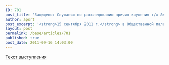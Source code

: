 ```yaml
---
ID: 701
post_title: 'Защищено: Слушания по расследованию причин крушения т/х &#034;Булгария&#034;'
author: apsrt
post_excerpt: '<strong>15 сентября 2011 г.</strong> в Общественной палате состоялись слушания &quot;О предварительных итогах общественного расследования причин крушения теплохода &quot;Булгария&quot;. На слушаниях выступил президент АПСРТ А.М. Зайцев. Текст выступления прилагается.'
layout: post
permalink: /base/articles/701
published: true
post_date: 2011-09-16 14:03:00
---
```

<a href="http://www.apsrt.ru/docs/2004.doc">Текст выступления</a>